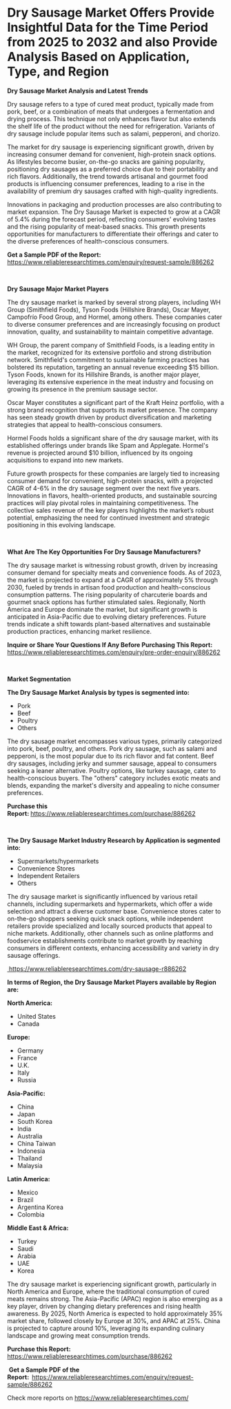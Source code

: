 <p><h1>Dry Sausage Market Offers Provide Insightful Data for the Time Period from 2025 to 2032 and also Provide Analysis Based on Application, Type, and Region</h1></p><p><strong>Dry Sausage Market Analysis and Latest Trends</strong></p>
<p><p>Dry sausage refers to a type of cured meat product, typically made from pork, beef, or a combination of meats that undergoes a fermentation and drying process. This technique not only enhances flavor but also extends the shelf life of the product without the need for refrigeration. Variants of dry sausage include popular items such as salami, pepperoni, and chorizo. </p><p>The market for dry sausage is experiencing significant growth, driven by increasing consumer demand for convenient, high-protein snack options. As lifestyles become busier, on-the-go snacks are gaining popularity, positioning dry sausages as a preferred choice due to their portability and rich flavors. Additionally, the trend towards artisanal and gourmet food products is influencing consumer preferences, leading to a rise in the availability of premium dry sausages crafted with high-quality ingredients.</p><p>Innovations in packaging and production processes are also contributing to market expansion. The Dry Sausage Market is expected to grow at a CAGR of 5.4% during the forecast period, reflecting consumers' evolving tastes and the rising popularity of meat-based snacks. This growth presents opportunities for manufacturers to differentiate their offerings and cater to the diverse preferences of health-conscious consumers.</p></p>
<p><strong>Get a Sample PDF of the Report:&nbsp;</strong> <a href="https://www.reliableresearchtimes.com/enquiry/request-sample/886262?utm_campaign=2240&utm_medium=2&utm_source=Github&utm_content=ia&utm_term=14022025&utm_id=dry-sausage">https://www.reliableresearchtimes.com/enquiry/request-sample/886262</a></p>
<p>&nbsp;</p>
<p><strong>Dry Sausage Major Market Players</strong></p>
<p><p>The dry sausage market is marked by several strong players, including WH Group (Smithfield Foods), Tyson Foods (Hillshire Brands), Oscar Mayer, Campofrío Food Group, and Hormel, among others. These companies cater to diverse consumer preferences and are increasingly focusing on product innovation, quality, and sustainability to maintain competitive advantage.</p><p>WH Group, the parent company of Smithfield Foods, is a leading entity in the market, recognized for its extensive portfolio and strong distribution network. Smithfield's commitment to sustainable farming practices has bolstered its reputation, targeting an annual revenue exceeding $15 billion. Tyson Foods, known for its Hillshire Brands, is another major player, leveraging its extensive experience in the meat industry and focusing on growing its presence in the premium sausage sector.</p><p>Oscar Mayer constitutes a significant part of the Kraft Heinz portfolio, with a strong brand recognition that supports its market presence. The company has seen steady growth driven by product diversification and marketing strategies that appeal to health-conscious consumers.</p><p>Hormel Foods holds a significant share of the dry sausage market, with its established offerings under brands like Spam and Applegate. Hormel's revenue is projected around $10 billion, influenced by its ongoing acquisitions to expand into new markets.</p><p>Future growth prospects for these companies are largely tied to increasing consumer demand for convenient, high-protein snacks, with a projected CAGR of 4-6% in the dry sausage segment over the next five years. Innovations in flavors, health-oriented products, and sustainable sourcing practices will play pivotal roles in maintaining competitiveness. The collective sales revenue of the key players highlights the market’s robust potential, emphasizing the need for continued investment and strategic positioning in this evolving landscape.</p></p>
<p>&nbsp;</p>
<p><strong>What Are The Key Opportunities For Dry Sausage Manufacturers?</strong></p>
<p><p>The dry sausage market is witnessing robust growth, driven by increasing consumer demand for specialty meats and convenience foods. As of 2023, the market is projected to expand at a CAGR of approximately 5% through 2030, fueled by trends in artisan food production and health-conscious consumption patterns. The rising popularity of charcuterie boards and gourmet snack options has further stimulated sales. Regionally, North America and Europe dominate the market, but significant growth is anticipated in Asia-Pacific due to evolving dietary preferences. Future trends indicate a shift towards plant-based alternatives and sustainable production practices, enhancing market resilience.</p></p>
<p><strong>Inquire or Share Your Questions If Any Before Purchasing This Report:</strong> <a href="https://www.reliableresearchtimes.com/enquiry/pre-order-enquiry/886262?utm_campaign=2240&utm_medium=2&utm_source=Github&utm_content=ia&utm_term=14022025&utm_id=dry-sausage">https://www.reliableresearchtimes.com/enquiry/pre-order-enquiry/886262</a></p>
<p>&nbsp;</p>
<p><strong>Market Segmentation</strong></p>
<p><strong>The Dry Sausage Market Analysis by types is segmented into:</strong></p>
<p><ul><li>Pork</li><li>Beef</li><li>Poultry</li><li>Others</li></ul></p>
<p><p>The dry sausage market encompasses various types, primarily categorized into pork, beef, poultry, and others. Pork dry sausage, such as salami and pepperoni, is the most popular due to its rich flavor and fat content. Beef dry sausages, including jerky and summer sausage, appeal to consumers seeking a leaner alternative. Poultry options, like turkey sausage, cater to health-conscious buyers. The "others" category includes exotic meats and blends, expanding the market's diversity and appealing to niche consumer preferences.</p></p>
<p><strong>Purchase this Report:&nbsp;</strong><a href="https://www.reliableresearchtimes.com/purchase/886262?utm_campaign=2240&utm_medium=2&utm_source=Github&utm_content=ia&utm_term=14022025&utm_id=dry-sausage">https://www.reliableresearchtimes.com/purchase/886262</a></p>
<p>&nbsp;</p>
<p><strong>The Dry Sausage Market Industry Research by Application is segmented into:</strong></p>
<p><ul><li>Supermarkets/hypermarkets</li><li>Convenience Stores</li><li>Independent Retailers</li><li>Others</li></ul></p>
<p><p>The dry sausage market is significantly influenced by various retail channels, including supermarkets and hypermarkets, which offer a wide selection and attract a diverse customer base. Convenience stores cater to on-the-go shoppers seeking quick snack options, while independent retailers provide specialized and locally sourced products that appeal to niche markets. Additionally, other channels such as online platforms and foodservice establishments contribute to market growth by reaching consumers in different contexts, enhancing accessibility and variety in dry sausage offerings.</p></p>
<p><a href="https://www.reliableresearchtimes.com/dry-sausage-r886262?utm_campaign=2240&utm_medium=2&utm_source=Github&utm_content=ia&utm_term=14022025&utm_id=dry-sausage">&nbsp;https://www.reliableresearchtimes.com/dry-sausage-r886262</a></p>
<p><strong>In terms of Region, the Dry Sausage Market Players available by Region are:</strong></p>
<p>
    <p> <strong> North America: </strong>
        <ul>
            <li>United States</li>
            <li>Canada</li>
        </ul>
        </p> 
    <p> <strong> Europe: </strong>
        <ul>
            <li>Germany</li>
            <li>France</li>
            <li>U.K.</li>
            <li>Italy</li>
            <li>Russia</li>
        </ul>
        </p> 
    <p> <strong> Asia-Pacific: </strong>
        <ul>
            <li>China</li>
            <li>Japan</li>
            <li>South Korea</li>
            <li>India</li>
            <li>Australia</li>
            <li>China Taiwan</li>
            <li>Indonesia</li>
            <li>Thailand</li>
            <li>Malaysia</li>
        </ul>
        </p> 
    <p> <strong> Latin America: </strong>
        <ul>
            <li>Mexico</li>
            <li>Brazil</li>
            <li>Argentina Korea</li>
            <li>Colombia</li>
        </ul>
        </p> 
    <p> <strong> Middle East & Africa: </strong>
        <ul>
            <li>Turkey</li>
            <li>Saudi</li>
            <li>Arabia</li>
            <li>UAE</li>
            <li>Korea</li>
        </ul>
    </p>
    </p>
<p><p>The dry sausage market is experiencing significant growth, particularly in North America and Europe, where the traditional consumption of cured meats remains strong. The Asia-Pacific (APAC) region is also emerging as a key player, driven by changing dietary preferences and rising health awareness. By 2025, North America is expected to hold approximately 35% market share, followed closely by Europe at 30%, and APAC at 25%. China is projected to capture around 10%, leveraging its expanding culinary landscape and growing meat consumption trends.</p></p>
<p><strong>Purchase this Report: </strong><a href="https://www.reliableresearchtimes.com/purchase/886262?utm_campaign=2240&utm_medium=2&utm_source=Github&utm_content=ia&utm_term=14022025&utm_id=dry-sausage">https://www.reliableresearchtimes.com/purchase/886262</a></p>
<p>&nbsp;<strong>Get a Sample PDF of the Report:&nbsp;&nbsp;</strong><a href="https://www.reliableresearchtimes.com/enquiry/request-sample/886262?utm_campaign=2240&utm_medium=2&utm_source=Github&utm_content=ia&utm_term=14022025&utm_id=dry-sausage">https://www.reliableresearchtimes.com/enquiry/request-sample/886262</a></p>
<p><strong></strong></p>
<p>Check more reports on <a href="https://www.reliableresearchtimes.com/?utm_campaign=2240&utm_medium=2&utm_source=Github&utm_content=ia&utm_term=14022025&utm_id=dry-sausage">https://www.reliableresearchtimes.com/</a></p>